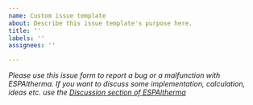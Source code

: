 ```yaml
---
name: Custom issue template
about: Describe this issue template's purpose here.
title: ''
labels: ''
assignees: ''

---
```


_Please use this issue form to report a bug or a malfunction with ESPAltherma._
_If you want to discuss some implementation, calculation, ideas etc. use the [Discussion section of ESPAltherma](https://github.com/raomin/ESPAltherma/discussions)_
